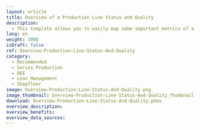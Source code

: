```yaml
---
layout: article
title: Overview of a Production Line Status and Quality
description: 
  - This template allows you to easily map some important metrics of a single production line. These are, for instance, the quality level of the actual cycle, the cycle length or the overall equipment effectiveness. By replacing the timer script and variables, you can use this visualization for your own purposes.
lang: en
weight: 1000
isDraft: false
ref: Overview-Production-Line-Status-And-Quality
category:
  - Recommended
  - Series Production
  - OEE
  - Lean Management
  - Shopfloor
image: Overview-Production-Line-Status-And-Quality.png
image_thumbnail: Overview-Production-Line-Status-And-Quality_thumbnail.png
download: Overview-Production-Line-Status-And-Quality.pbmx
overview_description:
overview_benefits:
overview_data_sources:
---
```

